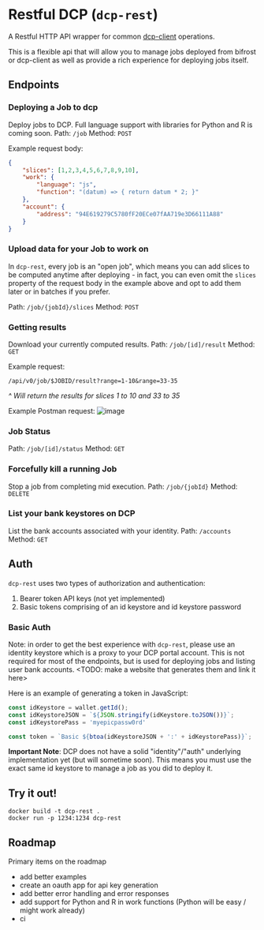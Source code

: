 # Restful DCP (`dcp-rest`)
A Restful HTTP API wrapper for common [dcp-client](https://www.npmjs.com/package/dcp-client) operations.

This is a flexible api that will allow you to manage jobs deployed from bifrost or dcp-client as well as provide a rich experience for deploying jobs itself.

## Endpoints
### Deploying a Job to dcp
Deploy jobs to DCP. Full language support with libraries for Python and R is coming soon.
Path: `/job`
Method: `POST`

Example request body:
```json
{
	"slices": [1,2,3,4,5,6,7,8,9,10],
	"work": {
		"language": "js",
		"function": "(datum) => { return datum * 2; }"
	},
	"account": {
		"address": "94E619279C5780fF20ECe07fAA719e3D66111A88"
	}
}
```

### Upload data for your Job to work on
In `dcp-rest`, every job is an "open job", which means you can add slices to be computed anytime after deploying - in fact, you can even omit the `slices` property of the request body in the example above and opt to add them later or in batches if you prefer.

Path: `/job/{jobId}/slices`
Method: `POST`

### Getting results
Download your currently computed results.
Path: `/job/[id]/result`
Method: `GET`

Example request:
```
/api/v0/job/$JOBID/result?range=1-10&range=33-35
```
*^ Will return the results for slices 1 to 10 and 33 to 35*

Example Postman request:
![image](https://github.com/Distributive-Network/dcp-rest/assets/18359452/3c785421-6d90-4b88-9951-d639dd5899e0)


### Job Status
Path: `/job/[id]/status`
Method: `GET`

### Forcefully kill a running Job
Stop a job from completing mid execution. 
Path: `/job/{jobId}`
Method: `DELETE`

### List your bank keystores on DCP
List the bank accounts associated with your identity.
Path: `/accounts`
Method: `GET`

## Auth
`dcp-rest` uses two types of authorization and authentication:
1. Bearer token API keys (not yet implemented)
2. Basic tokens comprising of an id keystore and id keystore password

### Basic Auth
Note: in order to get the best experience with `dcp-rest`, please use an identity keystore which is a proxy to your DCP portal account. This is not required for most of the endpoints, but is used for deploying jobs and listing user bank accounts. <TODO: make a website that generates them and link it here> 

Here is an example of generating a token in JavaScript:
```js
const idKeystore = wallet.getId();
const idKeystoreJSON = `${JSON.stringify(idKeystore.toJSON())}`;
const idKeystorePass = 'myepicpassw0rd'

const token = `Basic ${btoa(idKeystoreJSON + ':' + idKeystorePass)}`;
```
**Important Note**: DCP does not have a solid "identity"/"auth" underlying implementation yet (but will sometime soon). This means you must use the exact same id keystore to manage a job as you did to deploy it.

## Try it out!
```
docker build -t dcp-rest .
docker run -p 1234:1234 dcp-rest
```

## Roadmap
Primary items on the roadmap
- add better examples
- create an oauth app for api key generation
- add better error handling and error responses
- add support for Python and R in work functions (Python will be easy / might work already)
- ci 

